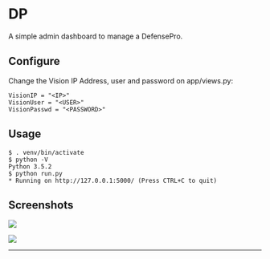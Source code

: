 # DP
A simple admin dashboard to manage a DefensePro.

## Configure
Change the Vision IP Address, user and password on app/views.py:

```
VisionIP = "<IP>"
VisionUser = "<USER>"
VisionPasswd = "<PASSWORD>"
```

## Usage

```
$ . venv/bin/activate
$ python -V
Python 3.5.2
$ python run.py
* Running on http://127.0.0.1:5000/ (Press CTRL+C to quit)
```

## Screenshots

<kbd><img src="https://raw.githubusercontent.com/alexfrancow/DP/dev/PoC/1.png" /></kbd>

<kbd><img src="https://raw.githubusercontent.com/alexfrancow/DP/dev/PoC/2.png" /></kbd>

---
